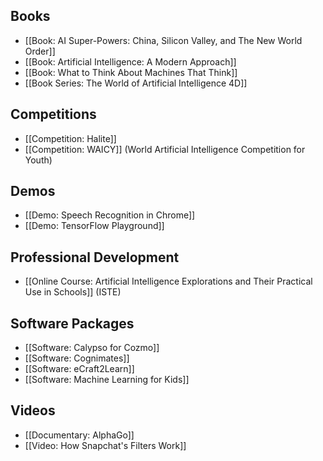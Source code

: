 ## Books
* [[Book: AI Super-Powers: China, Silicon Valley, and The New World Order]]
* [[Book: Artificial Intelligence: A Modern Approach]]
* [[Book: What to Think About Machines That Think]]
* [[Book Series: The World of Artificial Intelligence 4D]]

## Competitions
* [[Competition: Halite]]
* [[Competition: WAICY]] (World Artificial Intelligence Competition for Youth)

## Demos
* [[Demo: Speech Recognition in Chrome]]
* [[Demo: TensorFlow Playground]]

## Professional Development
* [[Online Course: Artificial Intelligence Explorations and Their Practical Use in Schools]] (ISTE)

## Software Packages
* [[Software: Calypso for Cozmo]]
* [[Software: Cognimates]]
* [[Software: eCraft2Learn]]
* [[Software: Machine Learning for Kids]]

## Videos
* [[Documentary: AlphaGo]]
* [[Video: How Snapchat's Filters Work]]
